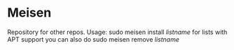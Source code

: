 # Meisen
Repository for other repos.
Usage:
sudo meisen install *listname*
for lists with APT support you can also do sudo meisen remove *listname*
